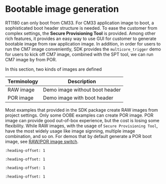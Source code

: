 # Bootable image generation

RT1180 can only boot from CM33. For CM33 application image to boot, a sophisticated boot header structure is needed. To ease the customer from complex settings, the **Secure Provisioning Tool** is provided. Among other rich features, it provides an easy way to use GUI for customer to generate bootable image from raw application image. In addition, in order for users to run the CM7 image conveniently, SDK provides the `multicore_trigger` demo for users to kick off CM7 image, combined with the SPT tool, we can run CM7 image by from POR.

In this section, two kinds of images are defined

|Terminology|Description|
|-----------|-----------|
|RAW image|Demo image without boot header|
|POR image|Demo image with boot header|

Most examples that provided in the SDK package create RAW images from project settings. Only some OOBE examples can create POR image. POR image can provide good out-of-box experience, but the cost is losing some flexibility. While RAW images, with the usage of `Secure Provisioning Tool`, have the most widely usage like image signning, multiple image combination, and so on. For demos that by default generate a POR boot image, see [RAW/POR image switch](RAW_POR_image_switch.md).


```{include} ../topics/use_SPT_tool_to_boot_cm33_image.md
:heading-offset: 1
```

```{include} ../topics/use_SPT_tool_and_multicore_trigger_image.md
:heading-offset: 1
```

```{include} ../topics/RAW_POR_image_switch.md
:heading-offset: 1
```

```{include} ../topics/use_secure_provisiong_tool_to_erase_flash.md
:heading-offset: 1
```

